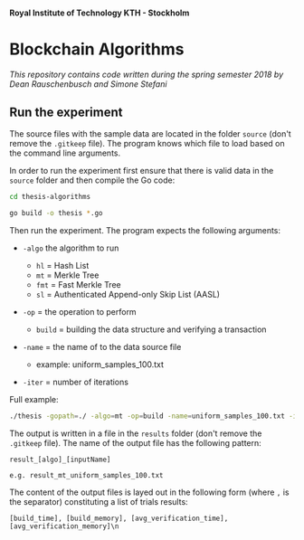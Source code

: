 #### Royal Institute of Technology KTH - Stockholm
# Blockchain Algorithms

_This repository contains code written during the spring semester 2018 by Dean Rauschenbusch and Simone Stefani_

## Run the experiment

The source files with the sample data are located in the folder `source` (don't remove the `.gitkeep` file). The program knows which file to load based on the command line arguments.

In order to run the experiment first ensure that there is valid data in the `source` folder and then compile the Go code:

```bash
cd thesis-algorithms

go build -o thesis *.go
```

Then run the experiment. The program expects the following arguments:
* `-algo` the algorithm to run
  * `hl` = Hash List
  * `mt` = Merkle Tree
  * `fmt` = Fast Merkle Tree
  * `sl` = Authenticated Append-only Skip List (AASL)

* `-op` = the operation to perform
  * `build` = building the data structure and verifying a transaction

* `-name` =  the name of to the data source file
  * example: uniform_samples_100.txt

* `-iter` =  number of iterations

Full example:

```bash
./thesis -gopath=./ -algo=mt -op=build -name=uniform_samples_100.txt -iter=10
```

The output is written in a file in the `results` folder (don't remove the `.gitkeep` file). The name of the output file has the following pattern:

```
result_[algo]_[inputName]

e.g. result_mt_uniform_samples_100.txt
```

The content of the output files is layed out in the following form (where `,` is the separator) constituting a list of trials results:

```
[build_time], [build_memory], [avg_verification_time], [avg_verification_memory]\n
```

